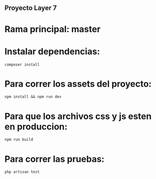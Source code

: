 ## Proyecto Layer 7

# Rama principal: master

# Instalar dependencias:

```
composer install
```

# Para correr los assets del proyecto:

```
npm install && npm run dev
```

# Para que los archivos css y js esten en produccion:

```
npm run build
```

# Para correr las pruebas:

```
php artisan test
```
